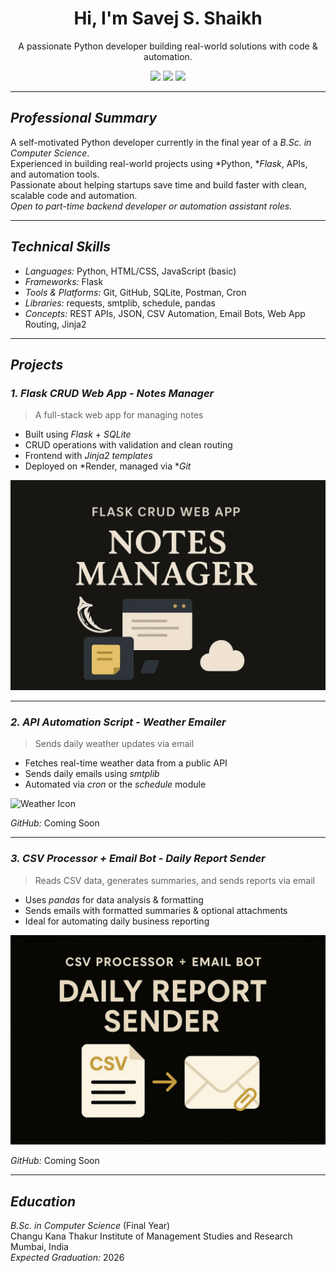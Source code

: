 <h1 align="center">Hi, I'm Savej S. Shaikh</h1>
<p align="center">
  A passionate Python developer building real-world solutions with code & automation.
</p>

<p align="center">
  <img src="https://img.shields.io/badge/Location-India-blue?style=flat-square" />
  <img src="https://img.shields.io/badge/Email-work.savej@gmail.com-green?style=flat-square" />
  <img src="https://img.shields.io/badge/GitHub-Coming_Soon-lightgrey?style=flat-square" />
</p>

---

## *Professional Summary*

A self-motivated Python developer currently in the final year of a *B.Sc. in Computer Science*.  
Experienced in building real-world projects using *Python, **Flask*, APIs, and automation tools.  
Passionate about helping startups save time and build faster with clean, scalable code and automation.  
*Open to part-time backend developer or automation assistant roles.*

---

## *Technical Skills*

- *Languages:* Python, HTML/CSS, JavaScript (basic)  
- *Frameworks:* Flask  
- *Tools & Platforms:* Git, GitHub, SQLite, Postman, Cron  
- *Libraries:* requests, smtplib, schedule, pandas  
- *Concepts:* REST APIs, JSON, CSV Automation, Email Bots, Web App Routing, Jinja2

---

## *Projects*

### *1. Flask CRUD Web App - Notes Manager*
> A full-stack web app for managing notes

- Built using *Flask* + *SQLite*
- CRUD operations with validation and clean routing
- Frontend with *Jinja2 templates*
- Deployed on *Render, managed via **Git*

![Flask Demo](https://github.com/savejshaikh/Savejshaikh-/blob/c7002640ea5281680d9850f8070f080fb46f68da/Flask.jpg)

---

### *2. API Automation Script - Weather Emailer*
> Sends daily weather updates via email

- Fetches real-time weather data from a public API
- Sends daily emails using *smtplib*
- Automated via *cron* or the *schedule* module

![Weather Icon](https://img.icons8.com/clouds/100/000000/cloud.png)

*GitHub:* Coming Soon

---

### *3. CSV Processor + Email Bot - Daily Report Sender*
> Reads CSV data, generates summaries, and sends reports via email

- Uses *pandas* for data analysis & formatting
- Sends emails with formatted summaries & optional attachments
- Ideal for automating daily business reporting

![CSV Email Bot](https://github.com/savejshaikh/Savejshaikh-/blob/14350396d5391ecc670ac95ac74eafb144a8275f/CSV%20processor.jpg)

*GitHub:* Coming Soon

---

## *Education*

*B.Sc. in Computer Science* (Final Year)  
Changu Kana Thakur Institute of Management Studies and Research  
Mumbai, India  
*Expected Graduation:* 2026
